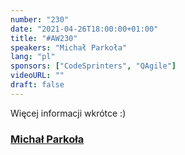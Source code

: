 ```yaml
---
number: "230"
date: "2021-04-26T18:00:00+01:00"
title: "#AW230"
speakers: "Michał Parkoła"
lang: "pl"
sponsors: ["CodeSprinters", "QAgile"]
videoURL: ""
draft: false
---
```


Więcej informacji wkrótce :)

###  <a href="https://www.linkedin.com/in/michalparkola/" target="_blank">Michał Parkoła</a>

